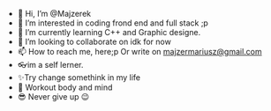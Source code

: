 - 👋 Hi, I’m @Majzerek
- 👀 I’m interested in coding frond end and full stack ;p
- 🌱 I’m currently learning C++ and Graphic designe.
- 💞️ I’m looking to collaborate on idk for now
- 📫 How to reach me, here;p Or write on majzermariusz@gmail.com
- 👓im a self lerner.
- ✨Try change somethink in my life
- 🤟 Workout body and mind
- 😎 Never give up 😉
<!---
Majzerek/Majzerek is a ✨ special ✨ repository because its `README.md` (this file) appears on your GitHub profile.
You can click the Preview link to take a look at your changes.
--->
